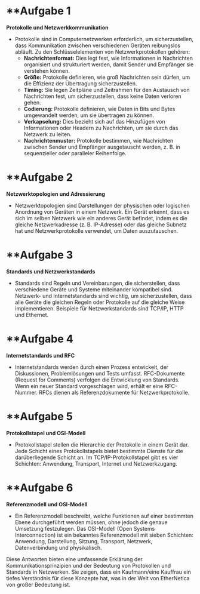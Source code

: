 
# **Aufgabe 1 

**Protokolle und Netzwerkkommunikation**

- Protokolle sind in Computernetzwerken erforderlich, um sicherzustellen, dass Kommunikation zwischen verschiedenen Geräten reibungslos abläuft. Zu den Schlüsselelementen von Netzwerkprotokollen gehören:
    - **Nachrichtenformat:** Dies legt fest, wie Informationen in Nachrichten organisiert und strukturiert werden, damit Sender und Empfänger sie verstehen können.
    - **Größe:** Protokolle definieren, wie groß Nachrichten sein dürfen, um die Effizienz der Übertragung sicherzustellen.
    - **Timing:** Sie legen Zeitpläne und Zeitrahmen für den Austausch von Nachrichten fest, um sicherzustellen, dass keine Daten verloren gehen.
    - **Codierung:** Protokolle definieren, wie Daten in Bits und Bytes umgewandelt werden, um sie übertragen zu können.
    - **Verkapselung:** Dies bezieht sich auf das Hinzufügen von Informationen oder Headern zu Nachrichten, um sie durch das Netzwerk zu leiten.
    - **Nachrichtenmuster:** Protokolle bestimmen, wie Nachrichten zwischen Sender und Empfänger ausgetauscht werden, z. B. in sequenzieller oder paralleler Reihenfolge.

# **Aufgabe 2

**Netzwerktopologien und Adressierung**

- Netzwerktopologien sind Darstellungen der physischen oder logischen Anordnung von Geräten in einem Netzwerk. Ein Gerät erkennt, dass es sich im selben Netzwerk wie ein anderes Gerät befindet, indem es die gleiche Netzwerkadresse (z. B. IP-Adresse) oder das gleiche Subnetz hat und Netzwerkprotokolle verwendet, um Daten auszutauschen.

# **Aufgabe 3

**Standards und Netzwerkstandards**

- Standards sind Regeln und Vereinbarungen, die sicherstellen, dass verschiedene Geräte und Systeme miteinander kompatibel sind. Netzwerk- und Internetstandards sind wichtig, um sicherzustellen, dass alle Geräte die gleichen Regeln oder Protokolle auf die gleiche Weise implementieren. Beispiele für Netzwerkstandards sind TCP/IP, HTTP und Ethernet.

# **Aufgabe 4 

**Internetstandards und RFC**

- Internetstandards werden durch einen Prozess entwickelt, der Diskussionen, Problemlösungen und Tests umfasst. RFC-Dokumente (Request for Comments) verfolgen die Entwicklung von Standards. Wenn ein neuer Standard vorgeschlagen wird, erhält er eine RFC-Nummer. RFCs dienen als Referenzdokumente für Netzwerkprotokolle.

# **Aufgabe 5

**Protokollstapel und OSI-Modell**

- Protokollstapel stellen die Hierarchie der Protokolle in einem Gerät dar. Jede Schicht eines Protokollstapels bietet bestimmte Dienste für die darüberliegende Schicht an. Im TCP/IP-Protokollstapel gibt es vier Schichten: Anwendung, Transport, Internet und Netzwerkzugang.

# **Aufgabe 6

**Referenzmodell und OSI-Modell**

- Ein Referenzmodell beschreibt, welche Funktionen auf einer bestimmten Ebene durchgeführt werden müssen, ohne jedoch die genaue Umsetzung festzulegen. Das OSI-Modell (Open Systems Interconnection) ist ein bekanntes Referenzmodell mit sieben Schichten: Anwendung, Darstellung, Sitzung, Transport, Netzwerk, Datenverbindung und physikalisch.

Diese Antworten bieten eine umfassende Erklärung der Kommunikationsprinzipien und der Bedeutung von Protokollen und Standards in Netzwerken. Sie zeigen, dass ein Kaufmann/eine Kauffrau ein tiefes Verständnis für diese Konzepte hat, was in der Welt von EtherNetica von großer Bedeutung ist.